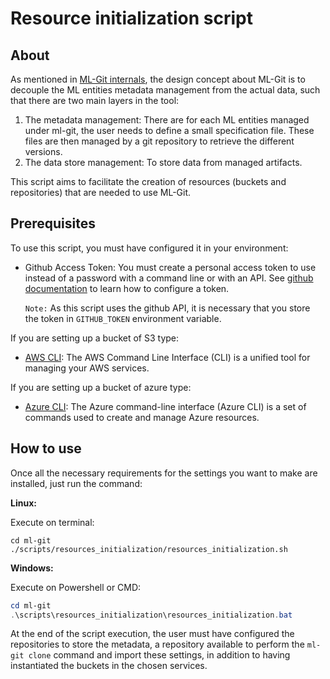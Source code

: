 # Resource initialization script

## About

As mentioned in [ML-Git internals](mlgit_internals.md), the design concept about ML-Git is to decouple the ML entities metadata management from the actual data, such that there are two main layers in the tool:

1. The metadata management: There are for each ML entities managed under ml-git, the user needs to define a small specification file. These files are then managed by a git repository to retrieve the different versions.
2. The data store management: To store data from managed artifacts.

This script aims to facilitate the creation of resources (buckets and repositories) that are needed to use ML-Git.


## Prerequisites

To use this script, you must have configured it in your environment:

- Github Access Token: You must create a personal access token to use instead of a password with a command line or with an API. 
 See [github documentation](https://docs.github.com/pt/free-pro-team@latest/github/authenticating-to-github/creating-a-personal-access-token) to learn how to configure a token.

    `Note:` As this script uses the github API, it is necessary that you store the token in ```GITHUB_TOKEN``` environment variable.

 
If you are setting up a bucket of S3 type:

- [AWS CLI](https://aws.amazon.com/cli/?nc1=h_ls): The AWS Command Line Interface (CLI) is a unified tool for managing your AWS services.

If you are setting up a bucket of azure type:

- [Azure CLI](https://docs.microsoft.com/pt-br/cli/azure/): The Azure command-line interface (Azure CLI) is a set of commands used to create and manage Azure resources.


## How to use

Once all the necessary requirements for the settings you want to make are installed, just run the command:


**Linux:**

Execute on terminal:

```shell
cd ml-git
./scripts/resources_initialization/resources_initialization.sh
```

**Windows:**

Execute on Powershell or CMD:

```powershell
cd ml-git
.\scripts\resources_initialization\resources_initialization.bat
```


At the end of the script execution, the user must have configured the repositories to store the metadata, 
a repository available to perform the ```ml-git clone``` command and import these settings, 
in addition to having instantiated the buckets in the chosen services.